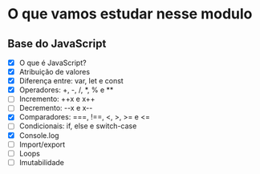 # O que vamos estudar nesse modulo 
## Base do JavaScript

- [x]  O que é JavaScript?
- [x]  Atribuição de valores
- [x]  Diferença entre: var, let e const
- [x]  Operadores: +, -, /, *, % e **
- [ ]  Incremento: ++x e x++
- [ ]  Decremento: --x e x--
- [x]  Comparadores: ===, !==, <, >, >= e <=
- [ ]  Condicionais: if, else e switch-case
- [x]  Console.log
- [ ]  Import/export
- [ ]  Loops
- [ ]  Imutabilidade
